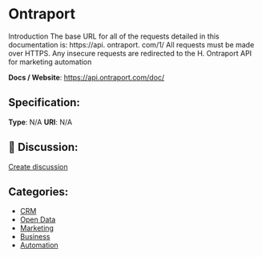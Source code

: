 # Ontraport


Introduction The base URL for all of the requests detailed in this documentation is: https://api. ontraport. com/1/ All requests must be made over HTTPS. Any insecure requests are redirected to the H. Ontraport API for marketing automation

**Docs / Website**: https://api.ontraport.com/doc/

## Specification:
**Type**:  N/A 
**URI**:  N/A 

## 💬 Discussion:
[Create discussion](link)

## Categories:
- [CRM](https://github.com/apis-list/apis-list#crm)
- [Open Data](https://github.com/apis-list/apis-list#open-data)
- [Marketing](https://github.com/apis-list/apis-list#marketing)
- [Business](https://github.com/apis-list/apis-list#business)
- [Automation](https://github.com/apis-list/apis-list#automation)





